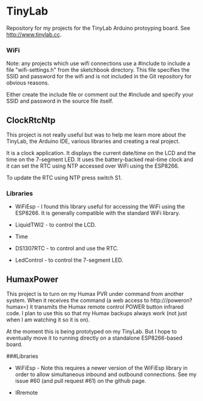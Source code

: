 # TinyLab

Repository for my projects for the TinyLab Arduino protoyping board.
See http://www.tinylab.cc.

### WiFi
Note: any projects which use wifi connections use a #include to include a
file "wifi-settings.h" from the sketchbook directory.
This file specifies the SSID and password for the wifi and is not
included in the Git repository for obvious reasons.

Either create the include file or comment out the #include and
specify your SSID and password in the source file itself.

## ClockRtcNtp
This project is not really useful but was to help me learn more about the TinyLab,
the Arduino IDE, various libraries and creating a real project.

It is a clock application.
It displays the current date/time on the LCD and the time on the 7-segment LED.
It uses the battery-backed real-time clock and it can set the RTC using NTP
accessed over WiFi using the ESP8266.

To update the RTC using NTP press switch S1.

### Libraries

* WiFiEsp - I found this library useful for accessing the WiFi using the ESP8266.
It is generally compatible with the standard WiFi library.

* LiquidTWI2 - to control the LCD.

* Time

* DS1307RTC - to control and use the RTC.

* LedControl - to control the 7-segment LED.

## HumaxPower
This project is to turn on my Humax PVR under command from another system.
When it receives the command (a web access to http://<arduino-IP>/poweron?humax=<humax-IP>) it
transmits the Humax remote control POWER button infrared code.
I plan to use this so that my Humax backups always work (not just when I am watching it so it is on).

At the moment this is being prototyped on my TinyLab.
But I hope to eventually move it to running directly on a standalone ESP8266-based board.

###Libraries

* WiFiEsp - Note this requires a newer version of the WiFiEsp library in order to allow
simultaneous inbound and outbound connections.
See my issue #60 (and pull request #61) on the github page.

* IRremote
